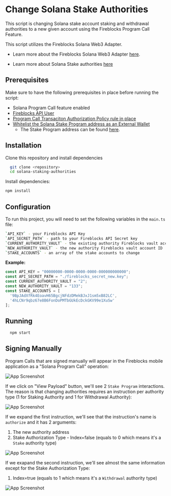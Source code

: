 
# Change Solana Stake Authorities

This script is changing Solana stake account staking and withdrawal authorities to a new given account using the Fireblocks Program Call Feature.

This script utilizes the Fireblocks Solana Web3 Adapter. 

- Learn more about the Fireblocks Solana Web3 Adapter [here](https://developers.fireblocks.com/reference/solana-web3-adapter).

- Learn more about Solana Stake authorities [here](https://solana.com/docs/references/staking/stake-accounts#understanding-account-authorities)


## Prerequisites

Make sure to have the following prerequisites in place before running the script:

 - Solana Program Call feature enabled
 - [Fireblocks API User](https://developers.fireblocks.com/docs/manage-api-keys)
 - [Program Call Transaciton Authorization Policy rule in place](https://developers.fireblocks.com/docs/set-transaction-authorization-policy)
 - [Whitelist the Solana Stake Program address as an External Wallet](https://developers.fireblocks.com/docs/whitelist-addresses)
    - The Stake Program address can be found [here](https://docs.anza.xyz/runtime/programs#stake-program).
 


## Installation

Clone this repository and install dependencies

```bash
  git clone <repository>
  cd solana-staking-authorities
```

Install dependencies:

```bash
npm install
```

    
## Configuration

To run this project, you will need to set the following variables in the `main.ts` file:

```bash
`API_KEY` - your Fireblocks API Key
`API_SECRET_PATH` - path to your Fireblocks API Secret key
`CURRENT_AUTHORITY_VAULT` - the existing authority Fireblocks vault account ID
`NEW_AUTHORITY_VAULT` - the new authority Fireblocks vault account ID
`STAKE_ACCOUNTS` - an array of the stake accounts to change
```


**Example:**

```js
const API_KEY = "00000000-0000-0000-0000-000000000000";
const API_SECRET_PATH = "./fireblocks_secret_new.key";
const CURRENT_AUTHORITY_VAULT = "2";
const NEW_AUTHORITY_VAULT = "133";
const STAKE_ACCOUNTS = [
  '9BpJAdXfRk4EoavH65BgcjNFdzDMekBJxJ1sm5xB82LC',
  '4hLCNr9qbz67e8B6FonDoPMTbGUkEcDckGKV99e1XuSw'
];
```


## Running

```bash
  npm start
```

## Signing Manually

Program Calls that are signed manually will appear in the Fireblocks mobile application as a "Solana Program Call" operation:

![App Screenshot](./img/main.png)

If we click on "View Payload" button, we'll see 2 `Stake Program` interactions. 
The reason is that changing authorities requires an instruction per authority type (1 for Staking Authority and 1 for Withdrawal Authority):

![App Screenshot](./img/instructions.jpg)

If we expand the first instruction, we'll see that the instruction's name is `authorize` and it has 2 arguments:
1. The new authority address
2. Stake Authorization Type - Index=false (equals to 0 which means it's a `Stake` authority type)

![App Screenshot](./img/first_instruction.jpg)


If we exapand the second instruction, we'll see almost the same information except for the Stake Authorization Type:
1. Index=true (equals to 1 which means it's a `Withdrawal` authority type)

![App Screenshot](./img/second_instruction.jpg)

